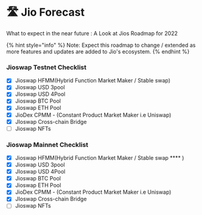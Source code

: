# 🛣 Jio Forecast

What to expect in the near future : A Look at Jios Roadmap for 2022

{% hint style="info" %}
Note: Expect this roadmap to change / extended as more features and updates are added to Jio's ecosystem.
{% endhint %}

### Jioswap Testnet Checklist

* [x] Jioswap HFMM(Hybrid Function Market Maker / Stable swap)
* [x] Jioswap USD 3pool
* [x] JIoswap USD 4Pool
* [x] Jioswap BTC Pool
* [x] Jioswap ETH Pool
* [x] JioDex CPMM - (Constant Product Market Maker i.e Uniswap)
* [x] JIoswap Cross-chain Bridge
* [ ] Jioswap NFTs

### Jioswap Mainnet Checklist

* [x] Jioswap HFMM(Hybrid Function Market Maker / Stable swap \*\*\*\* )
* [x] Jioswap USD 3pool
* [x] JIoswap USD 4Pool
* [x] Jioswap BTC Pool
* [x] Jioswap ETH Pool
* [x] JioDex CPMM - (Constant Product Market Maker i.e Uniswap)
* [x] JIoswap Cross-chain Bridge
* [ ] Jioswap NFTs
